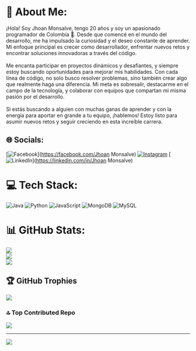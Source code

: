 # 💫 About Me:
¡Hola! Soy Jhoan Monsalve, tengo 20 años y soy un apasionado programador de Colombia 🚀. Desde que comencé en el mundo del desarrollo, me ha impulsado la curiosidad y el deseo constante de aprender. Mi enfoque principal es crecer como desarrollador, enfrentar nuevos retos y encontrar soluciones innovadoras a través del código.<br><br>Me encanta participar en proyectos dinámicos y desafiantes, y siempre estoy buscando oportunidades para mejorar mis habilidades. Con cada línea de código, no solo busco resolver problemas, sino también crear algo que realmente haga una diferencia. Mi meta es sobresalir, destacarme en el campo de la tecnología, y colaborar con equipos que compartan mi misma pasión por el desarrollo.<br><br>Si estás buscando a alguien con muchas ganas de aprender y con la energía para aportar en grande a tu equipo, ¡hablemos! Estoy listo para asumir nuevos retos y seguir creciendo en esta increíble carrera.


## 🌐 Socials:
[![Facebook](https://img.shields.io/badge/Facebook-%231877F2.svg?logo=Facebook&logoColor=white)](https://facebook.com/Jhoan Monsalve) [![Instagram](https://img.shields.io/badge/Instagram-%23E4405F.svg?logo=Instagram&logoColor=white)](https://instagram.com/JhoanMonsalve) [![LinkedIn](https://img.shields.io/badge/LinkedIn-%230077B5.svg?logo=linkedin&logoColor=white)](https://linkedin.com/in/Jhoan Monsalve) 

# 💻 Tech Stack:
![Java](https://img.shields.io/badge/java-%23ED8B00.svg?style=flat-square&logo=openjdk&logoColor=white) ![Python](https://img.shields.io/badge/python-3670A0?style=flat-square&logo=python&logoColor=ffdd54) ![JavaScript](https://img.shields.io/badge/javascript-%23323330.svg?style=flat-square&logo=javascript&logoColor=%23F7DF1E) ![MongoDB](https://img.shields.io/badge/MongoDB-%234ea94b.svg?style=flat-square&logo=mongodb&logoColor=white) ![MySQL](https://img.shields.io/badge/mysql-4479A1.svg?style=flat-square&logo=mysql&logoColor=white)
# 📊 GitHub Stats:
![](https://github-readme-stats.vercel.app/api?username=JhoanMonsalve&theme=chartreuse-dark&hide_border=false&include_all_commits=false&count_private=false)<br/>
![](https://github-readme-streak-stats.herokuapp.com/?user=JhoanMonsalve&theme=chartreuse-dark&hide_border=false)<br/>
![](https://github-readme-stats.vercel.app/api/top-langs/?username=JhoanMonsalve&theme=chartreuse-dark&hide_border=false&include_all_commits=false&count_private=false&layout=compact)

## 🏆 GitHub Trophies
![](https://github-profile-trophy.vercel.app/?username=JhoanMonsalve&theme=neon&no-frame=false&no-bg=true&margin-w=4)

### 🔝 Top Contributed Repo
![](https://github-contributor-stats.vercel.app/api?username=JhoanMonsalve&limit=5&theme=dark&combine_all_yearly_contributions=true)

---
[![](https://visitcount.itsvg.in/api?id=JhoanMonsalve&icon=0&color=0)](https://visitcount.itsvg.in)

<!-- Proudly created with GPRM ( https://gprm.itsvg.in ) -->
